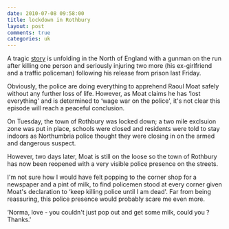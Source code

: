```yaml
---
date: 2010-07-08 09:58:00
title: lockdown in Rothbury
layout: post
comments: true
categories: uk
---
```

A tragic [story][] is unfolding in the North of England with a gunman on
the run after killing one person and seriously injuring two more (his
ex-girlfriend and a traffic policeman) following his release from prison
last Friday.

Obviously, the police are doing everything to apprehend Raoul Moat
safely without any further loss of life. However, as Moat claims he has
‘lost everything' and is determined to ‘wage war on the police', it's
not clear this episode will reach a peaceful conclusion.

On Tuesday, the town of Rothbury was locked down; a two mile exclsuion
zone was put in place, schools were closed and residents were told to
stay indoors as Northumbria police thought they were closing in on the
armed and dangerous suspect.

However, two days later, Moat is still on the loose so the town of
Rothbury has now been reopened with a very visible police presence on
the streets.

I'm not sure how I would have felt popping to the corner shop for a
newspaper and a pint of milk, to find policemen stood at every corner
given Moat's declaration to ‘keep killing police until I am dead'. Far
from being reassuring, this police presence would probably scare me even
more.

‘Norma, love - you couldn't just pop out and get some milk, could you ?
Thanks.'

[story]: http://news.bbc.co.uk/1/hi/england/tyne/10549296.stm
